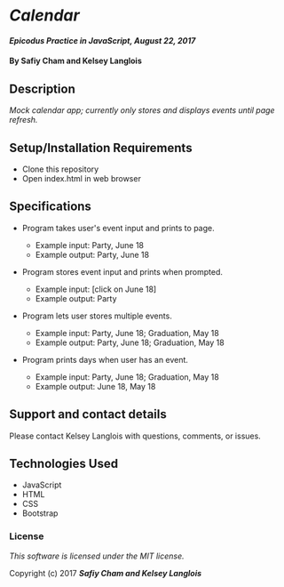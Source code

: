 # _Calendar_

#### _Epicodus Practice in JavaScript, August 22, 2017_

#### By Safiy Cham and Kelsey Langlois

## Description

_Mock calendar app; currently only stores and displays events until page refresh._

## Setup/Installation Requirements

* Clone this repository
* Open index.html in web browser

## Specifications

* Program takes user's event input and prints to page.
  * Example input: Party, June 18
  * Example output: Party, June 18

* Program stores event input and prints when prompted.
  * Example input: [click on June 18]
  * Example output: Party

* Program lets user stores multiple events.
  * Example input: Party, June 18; Graduation, May 18
  * Example output: Party, June 18; Graduation, May 18

* Program prints days when user has an event.
  * Example input: Party, June 18; Graduation, May 18
  * Example output: June 18, May 18
  
## Support and contact details

Please contact Kelsey Langlois with questions, comments, or issues.

## Technologies Used

* JavaScript
* HTML
* CSS
* Bootstrap

### License

*This software is licensed under the MIT license.*

Copyright (c) 2017 **_Safiy Cham and Kelsey Langlois_**
